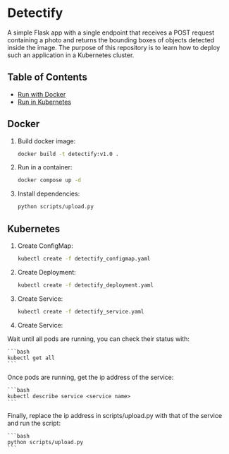 # Detectify

A simple Flask app with a single endpoint that receives a POST request containing a photo and returns the bounding boxes of objects detected inside the image. The purpose of this repository is to learn how to deploy such an application in a Kubernetes cluster.

## Table of Contents

- [Run with Docker](#Docker)
- [Run in Kubernetes](#Kubernetes)

## Docker

1. Build docker image:

    ```bash
    docker build -t detectify:v1.0 .
    ```

2. Run in a container:

    ```bash
    docker compose up -d 
    ```

3. Install dependencies:

    ```bash
    python scripts/upload.py
    ```

## Kubernetes

1. Create ConfigMap:

    ```bash
    kubectl create -f detectify_configmap.yaml
    ```

2. Create Deployment:

    ```bash
    kubectl create -f detectify_deployment.yaml
    ```

3. Create Service:

    ```bash
    kubectl create -f detectify_service.yaml
    ```

4. Create Service:

Wait until all pods are running, you can check their status with:

    ```bash
    kubectl get all
    ```

Once pods are running, get the ip address of the service:

    ```bash
    kubectl describe service <service name>
    ```

Finally, replace the ip address in scripts/upload.py with that of the service and run the script:

    ```bash
    python scripts/upload.py
    ```
